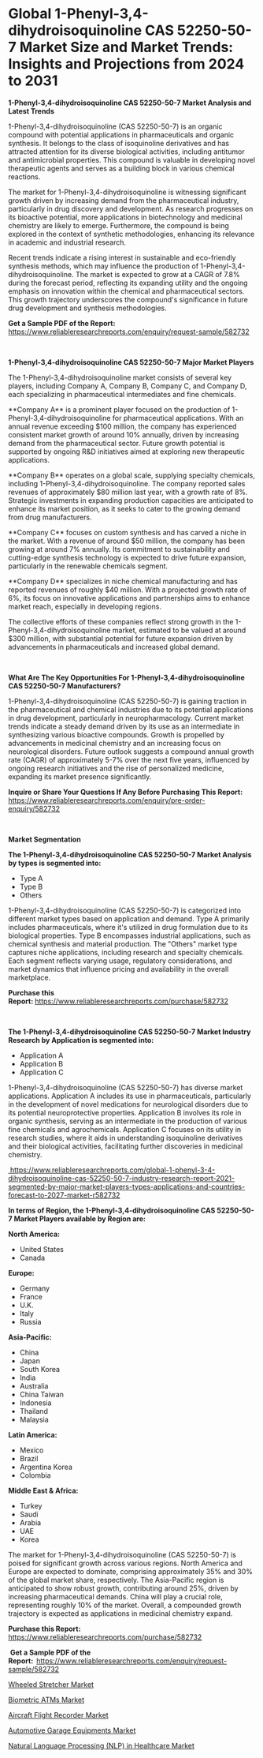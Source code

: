 <p><h1>Global 1-Phenyl-3,4-dihydroisoquinoline CAS 52250-50-7 Market Size and Market Trends: Insights and Projections from 2024 to 2031</h1></p><p><strong>1-Phenyl-3,4-dihydroisoquinoline CAS 52250-50-7 Market Analysis and Latest Trends</strong></p>
<p><p>1-Phenyl-3,4-dihydroisoquinoline (CAS 52250-50-7) is an organic compound with potential applications in pharmaceuticals and organic synthesis. It belongs to the class of isoquinoline derivatives and has attracted attention for its diverse biological activities, including antitumor and antimicrobial properties. This compound is valuable in developing novel therapeutic agents and serves as a building block in various chemical reactions.</p><p>The market for 1-Phenyl-3,4-dihydroisoquinoline is witnessing significant growth driven by increasing demand from the pharmaceutical industry, particularly in drug discovery and development. As research progresses on its bioactive potential, more applications in biotechnology and medicinal chemistry are likely to emerge. Furthermore, the compound is being explored in the context of synthetic methodologies, enhancing its relevance in academic and industrial research.</p><p>Recent trends indicate a rising interest in sustainable and eco-friendly synthesis methods, which may influence the production of 1-Phenyl-3,4-dihydroisoquinoline. The market is expected to grow at a CAGR of 7.8% during the forecast period, reflecting its expanding utility and the ongoing emphasis on innovation within the chemical and pharmaceutical sectors. This growth trajectory underscores the compound's significance in future drug development and synthesis methodologies.</p></p>
<p><strong>Get a Sample PDF of the Report:&nbsp;</strong> <a href="https://www.reliableresearchreports.com/enquiry/request-sample/582732?utm_campaign=3&utm_medium=2&utm_source=Github&utm_content=ia&utm_term=03102024&utm_id=1-phenyl-34-dihydroisoquinoline-cas-52250-50-7">https://www.reliableresearchreports.com/enquiry/request-sample/582732</a></p>
<p>&nbsp;</p>
<p><strong>1-Phenyl-3,4-dihydroisoquinoline CAS 52250-50-7 Major Market Players</strong></p>
<p><p>The 1-Phenyl-3,4-dihydroisoquinoline market consists of several key players, including Company A, Company B, Company C, and Company D, each specializing in pharmaceutical intermediates and fine chemicals.</p><p>**Company A** is a prominent player focused on the production of 1-Phenyl-3,4-dihydroisoquinoline for pharmaceutical applications. With an annual revenue exceeding $100 million, the company has experienced consistent market growth of around 10% annually, driven by increasing demand from the pharmaceutical sector. Future growth potential is supported by ongoing R&D initiatives aimed at exploring new therapeutic applications.</p><p>**Company B** operates on a global scale, supplying specialty chemicals, including 1-Phenyl-3,4-dihydroisoquinoline. The company reported sales revenues of approximately $80 million last year, with a growth rate of 8%. Strategic investments in expanding production capacities are anticipated to enhance its market position, as it seeks to cater to the growing demand from drug manufacturers.</p><p>**Company C** focuses on custom synthesis and has carved a niche in the market. With a revenue of around $50 million, the company has been growing at around 7% annually. Its commitment to sustainability and cutting-edge synthesis technology is expected to drive future expansion, particularly in the renewable chemicals segment.</p><p>**Company D** specializes in niche chemical manufacturing and has reported revenues of roughly $40 million. With a projected growth rate of 6%, its focus on innovative applications and partnerships aims to enhance market reach, especially in developing regions.</p><p>The collective efforts of these companies reflect strong growth in the 1-Phenyl-3,4-dihydroisoquinoline market, estimated to be valued at around $300 million, with substantial potential for future expansion driven by advancements in pharmaceuticals and increased global demand.</p></p>
<p>&nbsp;</p>
<p><strong>What Are The Key Opportunities For 1-Phenyl-3,4-dihydroisoquinoline CAS 52250-50-7 Manufacturers?</strong></p>
<p><p>1-Phenyl-3,4-dihydroisoquinoline (CAS 52250-50-7) is gaining traction in the pharmaceutical and chemical industries due to its potential applications in drug development, particularly in neuropharmacology. Current market trends indicate a steady demand driven by its use as an intermediate in synthesizing various bioactive compounds. Growth is propelled by advancements in medicinal chemistry and an increasing focus on neurological disorders. Future outlook suggests a compound annual growth rate (CAGR) of approximately 5-7% over the next five years, influenced by ongoing research initiatives and the rise of personalized medicine, expanding its market presence significantly.</p></p>
<p><strong>Inquire or Share Your Questions If Any Before Purchasing This Report:</strong> <a href="https://www.reliableresearchreports.com/enquiry/pre-order-enquiry/582732?utm_campaign=3&utm_medium=2&utm_source=Github&utm_content=ia&utm_term=03102024&utm_id=1-phenyl-34-dihydroisoquinoline-cas-52250-50-7">https://www.reliableresearchreports.com/enquiry/pre-order-enquiry/582732</a></p>
<p>&nbsp;</p>
<p><strong>Market Segmentation</strong></p>
<p><strong>The 1-Phenyl-3,4-dihydroisoquinoline CAS 52250-50-7 Market Analysis by types is segmented into:</strong></p>
<p><ul><li>Type A</li><li>Type B</li><li>Others</li></ul></p>
<p><p>1-Phenyl-3,4-dihydroisoquinoline (CAS 52250-50-7) is categorized into different market types based on application and demand. Type A primarily includes pharmaceuticals, where it's utilized in drug formulation due to its biological properties. Type B encompasses industrial applications, such as chemical synthesis and material production. The "Others" market type captures niche applications, including research and specialty chemicals. Each segment reflects varying usage, regulatory considerations, and market dynamics that influence pricing and availability in the overall marketplace.</p></p>
<p><strong>Purchase this Report:&nbsp;</strong><a href="https://www.reliableresearchreports.com/purchase/582732?utm_campaign=3&utm_medium=2&utm_source=Github&utm_content=ia&utm_term=03102024&utm_id=1-phenyl-34-dihydroisoquinoline-cas-52250-50-7">https://www.reliableresearchreports.com/purchase/582732</a></p>
<p>&nbsp;</p>
<p><strong>The 1-Phenyl-3,4-dihydroisoquinoline CAS 52250-50-7 Market Industry Research by Application is segmented into:</strong></p>
<p><ul><li>Application A</li><li>Application B</li><li>Application C</li></ul></p>
<p><p>1-Phenyl-3,4-dihydroisoquinoline (CAS 52250-50-7) has diverse market applications. Application A includes its use in pharmaceuticals, particularly in the development of novel medications for neurological disorders due to its potential neuroprotective properties. Application B involves its role in organic synthesis, serving as an intermediate in the production of various fine chemicals and agrochemicals. Application C focuses on its utility in research studies, where it aids in understanding isoquinoline derivatives and their biological activities, facilitating further discoveries in medicinal chemistry.</p></p>
<p><a href="https://www.reliableresearchreports.com/global-1-phenyl-3-4-dihydroisoquinoline-cas-52250-50-7-industry-research-report-2021-segmented-by-major-market-players-types-applications-and-countries-forecast-to-2027-market-r582732?utm_campaign=3&utm_medium=2&utm_source=Github&utm_content=ia&utm_term=03102024&utm_id=1-phenyl-34-dihydroisoquinoline-cas-52250-50-7">&nbsp;https://www.reliableresearchreports.com/global-1-phenyl-3-4-dihydroisoquinoline-cas-52250-50-7-industry-research-report-2021-segmented-by-major-market-players-types-applications-and-countries-forecast-to-2027-market-r582732</a></p>
<p><strong>In terms of Region, the 1-Phenyl-3,4-dihydroisoquinoline CAS 52250-50-7 Market Players available by Region are:</strong></p>
<p>
    <p> <strong> North America: </strong>
        <ul>
            <li>United States</li>
            <li>Canada</li>
        </ul>
        </p> 
    <p> <strong> Europe: </strong>
        <ul>
            <li>Germany</li>
            <li>France</li>
            <li>U.K.</li>
            <li>Italy</li>
            <li>Russia</li>
        </ul>
        </p> 
    <p> <strong> Asia-Pacific: </strong>
        <ul>
            <li>China</li>
            <li>Japan</li>
            <li>South Korea</li>
            <li>India</li>
            <li>Australia</li>
            <li>China Taiwan</li>
            <li>Indonesia</li>
            <li>Thailand</li>
            <li>Malaysia</li>
        </ul>
        </p> 
    <p> <strong> Latin America: </strong>
        <ul>
            <li>Mexico</li>
            <li>Brazil</li>
            <li>Argentina Korea</li>
            <li>Colombia</li>
        </ul>
        </p> 
    <p> <strong> Middle East & Africa: </strong>
        <ul>
            <li>Turkey</li>
            <li>Saudi</li>
            <li>Arabia</li>
            <li>UAE</li>
            <li>Korea</li>
        </ul>
    </p>
    </p>
<p><p>The market for 1-Phenyl-3,4-dihydroisoquinoline (CAS 52250-50-7) is poised for significant growth across various regions. North America and Europe are expected to dominate, comprising approximately 35% and 30% of the global market share, respectively. The Asia-Pacific region is anticipated to show robust growth, contributing around 25%, driven by increasing pharmaceutical demands. China will play a crucial role, representing roughly 10% of the market. Overall, a compounded growth trajectory is expected as applications in medicinal chemistry expand.</p></p>
<p><strong>Purchase this Report: </strong><a href="https://www.reliableresearchreports.com/purchase/582732?utm_campaign=3&utm_medium=2&utm_source=Github&utm_content=ia&utm_term=03102024&utm_id=1-phenyl-34-dihydroisoquinoline-cas-52250-50-7">https://www.reliableresearchreports.com/purchase/582732</a></p>
<p>&nbsp;<strong>Get a Sample PDF of the Report:&nbsp;&nbsp;</strong><a href="https://www.reliableresearchreports.com/enquiry/request-sample/582732?utm_campaign=3&utm_medium=2&utm_source=Github&utm_content=ia&utm_term=03102024&utm_id=1-phenyl-34-dihydroisoquinoline-cas-52250-50-7">https://www.reliableresearchreports.com/enquiry/request-sample/582732</a></p>
<p><strong></strong></p>
<p><p><a href="https://www.linkedin.com/pulse/global-wheeled-stretcher-market-trends-insights-growth-thd2c?trackingId=z0r95r8LRauod8GoRpJHTw%3D%3D&utm_campaign=3&utm_medium=2&utm_source=Github&utm_content=ia&utm_term=03102024&utm_id=1-phenyl-34-dihydroisoquinoline-cas-52250-50-7">Wheeled Stretcher Market</a></p><p><a href="https://issuu.com/reportprime-2/docs/biometric-atms-market-size-2030.ppt_88cae038edfd6f?utm_campaign=3&utm_medium=2&utm_source=Github&utm_content=ia&utm_term=03102024&utm_id=1-phenyl-34-dihydroisoquinoline-cas-52250-50-7">Biometric ATMs Market</a></p><p><a href="https://www.linkedin.com/pulse/aircraft-flight-recorder-market-share-analysis-growth-fnibe?trackingId=dwEey8fUSOyUylNgrXp9cQ%3D%3D&utm_campaign=3&utm_medium=2&utm_source=Github&utm_content=ia&utm_term=03102024&utm_id=1-phenyl-34-dihydroisoquinoline-cas-52250-50-7">Aircraft Flight Recorder Market</a></p><p><a href="https://issuu.com/reportprime-2/docs/automotive-garage-equipments-market_bb057102a5b3cc?utm_campaign=3&utm_medium=2&utm_source=Github&utm_content=ia&utm_term=03102024&utm_id=1-phenyl-34-dihydroisoquinoline-cas-52250-50-7">Automotive Garage Equipments Market</a></p><p><a href="https://github.com/abbislposival/Market-Research-Report-List-1/blob/main/natural-language-processing-nlp-in-healthcare-market.md?utm_campaign=3&utm_medium=2&utm_source=Github&utm_content=ia&utm_term=03102024&utm_id=1-phenyl-34-dihydroisoquinoline-cas-52250-50-7">Natural Language Processing (NLP) in Healthcare Market</a></p></p>